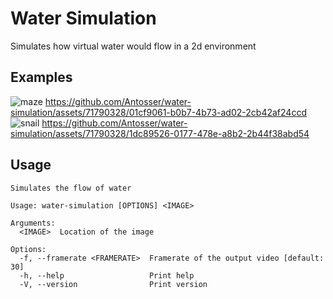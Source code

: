 # Water Simulation
Simulates how virtual water would flow in a 2d environment

## Examples
![maze](https://github.com/Antosser/water-simulation/assets/71790328/7cf2877c-263c-4296-bf68-d158bcc322d6)
https://github.com/Antosser/water-simulation/assets/71790328/01cf9061-b0b7-4b73-ad02-2cb42af24ccd
![snail](https://github.com/Antosser/water-simulation/assets/71790328/eeea46e8-d109-4ebe-936f-62ae60223a36)
https://github.com/Antosser/water-simulation/assets/71790328/1dc89526-0177-478e-a8b2-2b44f38abd54




## Usage
```
Simulates the flow of water

Usage: water-simulation [OPTIONS] <IMAGE>

Arguments:
  <IMAGE>  Location of the image

Options:
  -f, --framerate <FRAMERATE>  Framerate of the output video [default: 30]
  -h, --help                   Print help
  -V, --version                Print version
```

